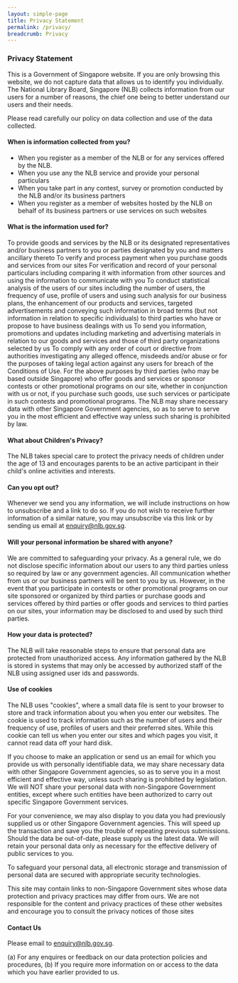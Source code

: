 ```yaml
---
layout: simple-page
title: Privacy Statement
permalink: /privacy/
breadcrumb: Privacy
---
```


### **Privacy Statement**

This is a Government of Singapore website. If you are only browsing this website, we do not capture data that allows us to identify you individually. The National Library Board, Singapore (NLB) collects information from our users for a number of reasons, the chief one being to better understand our users and their needs.

Please read carefully our policy on data collection and use of the data collected.

#### When is information collected from you?

* When you register as a member of the NLB or for any services offered by the NLB.
* When you use any the NLB service and provide your personal particulars
* When you take part in any contest, survey or promotion conducted by the NLB and/or its business partners
* When you register as a member of websites hosted by the NLB on behalf of its business partners or use services on such websites

#### What is the information used for?

To provide goods and services by the NLB or its designated representatives and/or business partners to you or parties designated by you and matters ancillary thereto
To verify and process payment when you purchase goods and services from our sites
For verification and record of your personal particulars including comparing it with information from other sources and using the information to communicate with you
To conduct statistical analysis of the users of our sites including the number of users, the frequency of use, profile of users and using such analysis for our business plans, the enhancement of our products and services, targeted advertisements and conveying such information in broad terms (but not information in relation to specific individuals) to third parties who have or propose to have business dealings with us
To send you information, promotions and updates including marketing and advertising materials in relation to our goods and services and those of third party organizations selected by us
To comply with any order of court or directive from authorities investigating any alleged offence, misdeeds and/or abuse or for the purposes of taking legal action against any users for breach of the Conditions of Use.
For the above purposes by third parties (who may be based outside Singapore) who offer goods and services or sponsor contests or other promotional programs on our site, whether in conjunction with us or not, if you purchase such goods, use such services or participate in such contests and promotional programs.
The NLB may share necessary data with other Singapore Government agencies, so as to serve to serve you in the most efficient and effective way unless such sharing is prohibited by law.

#### What about Children's Privacy?

The NLB takes special care to protect the privacy needs of children under the age of 13 and encourages parents to be an active participant in their child's online activities and interests.

#### Can you opt out?

Whenever we send you any information, we will include instructions on how to unsubscribe and a link to do so. If you do not wish to receive further information of a similar nature, you may unsubscribe via this link or by sending us email at enquiry@nlb.gov.sg.

#### Will your personal information be shared with anyone?

We are committed to safeguarding your privacy. As a general rule, we do not disclose specific information about our users to any third parties unless so required by law or any government agencies. All communication whether from us or our business partners will be sent to you by us. However, in the event that you participate in contests or other promotional programs on our site sponsored or organized by third parties or purchase goods and services offered by third parties or offer goods and services to third parties on our sites, your information may be disclosed to and used by such third parties.

#### How your data is protected?

The NLB will take reasonable steps to ensure that personal data are protected from unauthorized access. Any information gathered by the NLB is stored in systems that may only be accessed by authorized staff of the NLB using assigned user ids and passwords.

#### Use of cookies

The NLB uses "cookies", where a small data file is sent to your browser to store and track information about you when you enter our websites. The cookie is used to track information such as the number of users and their frequency of use, profiles of users and their preferred sites. While this cookie can tell us when you enter our sites and which pages you visit, it cannot read data off your hard disk.

If you choose to make an application or send us an email for which you provide us with personally identifiable data, we may share necessary data with other Singapore Government agencies, so as to serve you in a most efficient and effective way, unless such sharing is prohibited by legislation. We will NOT share your personal data with non-Singapore Government entities, except where such entities have been authorized to carry out specific Singapore Government services.

For your convenience, we may also display to you data you had previously supplied us or other Singapore Government agencies. This will speed up the transaction and save you the trouble of repeating previous submissions. Should the data be out-of-date, please supply us the latest data. We will retain your personal data only as necessary for the effective delivery of public services to you.

To safeguard your personal data, all electronic storage and transmission of personal data are secured with appropriate security technologies.

This site may contain links to non-Singapore Government sites whose data protection and privacy practices may differ from ours. We are not responsible for the content and privacy practices of these other websites and encourage you to consult the privacy notices of those sites

#### Contact Us

Please email to <enquiry@nlb.gov.sg>.

(a) For any enquires or feedback on our data protection policies and procedures,
(b) If you require more information on or access to the data which you have earlier provided to us.